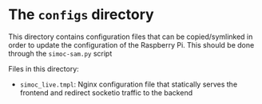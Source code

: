 # The `configs` directory

This directory contains configuration files that can be copied/symlinked
in order to update the configuration of the Raspberry Pi.
This should be done through the `simoc-sam.py` script

Files in this directory:
* `simoc_live.tmpl`: Nginx configuration file that statically serves the
  frontend and redirect socketio traffic to the backend
